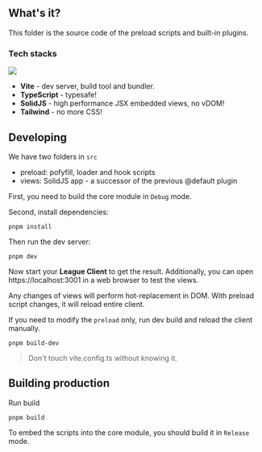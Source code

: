 ## What's it?

This folder is the source code of the preload scripts and built-in plugins.

### Tech stacks

![](https://skillicons.dev/icons?i=vite,ts,solidjs,tailwind)

- **Vite** - dev server, build tool and bundler.
- **TypeScript** - typesafe!
- **SolidJS** - high performance JSX embedded views, no vDOM!
- **Tailwind** - no more CSS!

## Developing

We have two folders in `src`

- preload: pofyfill, loader and hook scripts
- views: SolidJS app - a successor of the previous @default plugin

First, you need to build the core module in `Debug` mode.

Second, install dependencies:

```
pnpm install
```

Then run the dev server:

```
pnpm dev
```

Now start your **League Client** to get the result. Additionally, you can open
https://localhost:3001 in a web browser to test the views.

Any changes of views will perform hot-replacement in DOM. With preload script
changes, it will reload entire client.

If you need to modify the `preload` only, run dev build and reload the client
manually.

```
pnpm build-dev
```

> Don't touch vite.config.ts without knowing it.

## Building production

Run build

```
pnpm build
```

To embed the scripts into the core module, you should build it in `Release`
mode.

